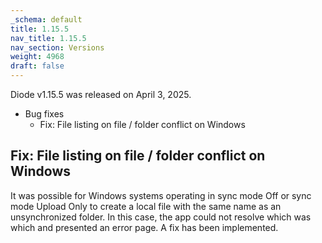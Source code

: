 ```yaml
---
_schema: default
title: 1.15.5
nav_title: 1.15.5
nav_section: Versions
weight: 4968
draft: false
---
```

Diode v1.15.5 was released on April 3, 2025.

* Bug fixes
  * Fix: File listing on file / folder conflict on Windows

## Fix: File listing on file / folder conflict on Windows

It was possible for Windows systems operating in sync mode Off or sync mode Upload Only to create a local file with the same name as an unsynchronized folder.  In this case, the app could not resolve which was which and presented an error page.  A fix has been implemented.